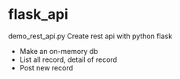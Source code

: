 # flask_api
demo_rest_api.py
Create rest api with python flask
- Make an on-memory db
- List all record, detail of record
- Post new record
